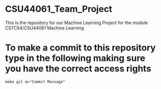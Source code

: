 # CSU44061_Team_Project
This is the repository for our Machine Learning Project for the module CS7CS4/CSU44061 Machine Learning

# To make a commit to this repository type in the following making sure you have the correct access rights
```make git m="Commit Message"```